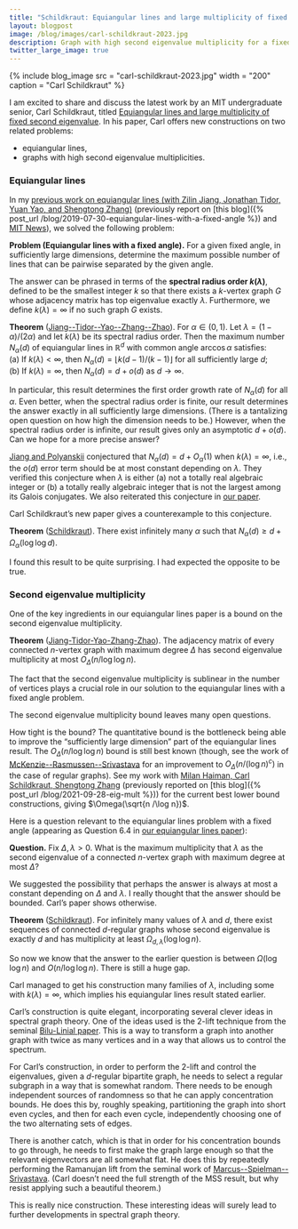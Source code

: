 ```yaml
---
title: "Schildkraut: Equiangular lines and large multiplicity of fixed second eigenvalue"
layout: blogpost
image: /blog/images/carl-schildkraut-2023.jpg
description: Graph with high second eigenvalue multiplicity for a fixed eigenvalue
twitter_large_image: true
---
```


{% include blog_image
    src = "carl-schildkraut-2023.jpg"
    width = "200"
    caption = "Carl Schildkraut"
%}


 
I am excited to share and discuss the latest work by an MIT undergraduate senior, Carl Schildkraut, titled [Equiangular lines and large multiplicity of fixed second eigenvalue](https://arxiv.org/abs/2302.12230). In his paper, Carl offers new constructions on two related problems:
* equiangular lines,
* graphs with high second eigenvalue multiplicities.

### Equiangular lines 

In my [previous work on equiangular lines (with Zilin Jiang, Jonathan Tidor, Yuan Yao, and Shengtong Zhang)](https://mathscinet.ams.org/mathscinet-getitem?mr=4334975) (previously report on [this blog]({% post_url /blog/2019-07-30-equiangular-lines-with-a-fixed-angle %}) and [MIT News](https://news.mit.edu/2021/mathematicians-solve-old-geometry-problem-equiangular-lines-1004)), we solved the following problem:

**Problem (Equiangular lines with a fixed angle).** For a given fixed angle, in sufficiently large dimensions, determine the maximum possible number of lines that can be pairwise separated by the given angle.

The answer can be phrased in terms of the **spectral radius order $k(\lambda)$**, defined to be the smallest integer $k$ so that there exists a $k$-vertex graph $G$ whose adjacency matrix has top eigenvalue exactly $\lambda$. Furthermore, we define $k(\lambda) = \infty$ if no such graph $G$ exists.

**Theorem** ([Jiang--Tidor--Yao--Zhang--Zhao](https://mathscinet.ams.org/mathscinet-getitem?mr=4334975)). For $\alpha \in (0,1)$. Let $\lambda = (1-\alpha)/(2\alpha)$ and let $k(\lambda)$ be its spectral radius order. Then the maximum number $N_\alpha(d)$ of equiangular lines in $\mathbb{R}^d$ with common angle $\arccos \alpha$ satisfies:  
(a) If $k(\lambda) < \infty$, then $N_\alpha(d) = \lfloor k(d-1) / (k-1) \rfloor$ for all sufficiently large $d$;  
(b) If $k(\lambda) = \infty$, then $N_\alpha(d) = d + o(d)$ as $d \to \infty$.

In particular, this result determines the first order growth rate of $N_\alpha(d)$ for all $\alpha$. Even better, when the spectral radius order is finite, our result determines the answer exactly in all sufficiently large dimensions. (There is a tantalizing open question on how high the dimension needs to be.) However, when the spectral radius order is infinite, our result gives only an asymptotic $d + o(d)$. Can we hope for a more precise answer?

[Jiang and Polyanskii](https://mathscinet.ams.org/mathscinet-getitem?mr=4093893) conjectured that $N_\alpha(d) = d + O_\alpha(1)$ when $k(\lambda) = \infty$, i.e., the $o(d)$ error term should be at most constant depending on $\lambda$. They verified this conjecture when $\lambda$ is either (a) not a totally real algebraic integer or (b) a totally really algebraic integer that is not the largest among its Galois conjugates. We also reiterated this conjecture in [our paper](https://arxiv.org/abs/1907.12466).

Carl Schildkraut’s new paper gives a counterexample to this conjecture.

**Theorem** ([Schildkraut](https://arxiv.org/abs/2302.12230)). There exist infinitely many $\alpha$ such that $N_{\alpha}(d) \ge d + \Omega_\alpha(\log \log d)$.

I found this result to be quite surprising. I had expected the opposite to be true.

### Second eigenvalue multiplicity

One of the key ingredients in our equiangular lines paper is a bound on the second eigenvalue multiplicity.

**Theorem** ([Jiang-Tidor-Yao-Zhang-Zhao](https://mathscinet.ams.org/mathscinet-getitem?mr=4334975)). The adjacency matrix of every connected $n$-vertex graph with maximum degree $\Delta$ has second eigenvalue multiplicity at most $O_\Delta(n/\log \log n)$.

The fact that the second eigenvalue multiplicity is sublinear in the number of vertices plays a crucial role in our solution to the equiangular lines with a fixed angle problem.

The second eigenvalue multiplicity bound leaves many open questions. 

How tight is the bound? The quantitative bound is the bottleneck being able to improve the “sufficiently large dimension” part of the equiangular lines result. The $O_\Delta(n/\log\log n)$ bound is still best known (though, see the work of [McKenzie--Rasmussen--Srivastava](https://mathscinet.ams.org/mathscinet-getitem?mr=4398851) for an improvement to $O_\Delta(n/(\log n)^c)$ in the case of regular graphs). See my work with [Milan Haiman, Carl Schildkraut, Shengtong Zhang](https://mathscinet.ams.org/mathscinet-getitem?mr=4499595) (previously reported on [this blog]({% post_url /blog/2021-09-28-eig-mult %})) for the current best lower bound constructions, giving $\Omega(\sqrt{n /\log n})$.

Here is a question relevant to the equiangular lines problem with a fixed angle (appearing as Question 6.4 in [our equiangular lines paper](https://arxiv.org/abs/1907.12466)):

**Question.** Fix $\Delta, \lambda >0$. What is the maximum multiplicity that $\lambda$ as the second eigenvalue of a connected $n$-vertex graph with maximum degree at most $\Delta$?

We suggested the possibility that perhaps the answer is always at most a constant depending on $\Delta$ and $\lambda$. I really thought that the answer should be bounded. Carl’s paper shows otherwise.

**Theorem** ([Schildkraut](https://arxiv.org/abs/2302.12230)). For infinitely many values of $\lambda$ and $d$, there exist sequences of connected $d$-regular graphs whose second eigenvalue is exactly $d$ and has multiplicity at least $\Omega_{d, \lambda}(\log \log n)$.

So now we know that the answer to the earlier question is between $\Omega(\log\log n)$ and $O(n/\log \log n)$. There is still a huge gap.

Carl managed to get his construction many families of $\lambda$, including some with $k(\lambda) = \infty$, which implies his equiangular lines result stated earlier.

Carl’s construction is quite elegant, incorporating several clever ideas in spectral graph theory. One of the ideas used is the 2-lift technique from the seminal [Bilu-Linial paper](https://mathscinet.ams.org/mathscinet-getitem?mr=2279667). This is a way to transform a graph into another graph with twice as many vertices and in a way that allows us to control the spectrum. 

For Carl’s construction, in order to perform the 2-lift and control the eigenvalues, given a $d$-regular bipartite graph, he needs to select a regular subgraph in a way that is somewhat random. There needs to be enough independent sources of randomness so that he can apply concentration bounds. He does this by, roughly speaking, partitioning the graph into short even cycles, and then for each even cycle, independently choosing one of the two alternating sets of edges.

There is another catch, which is that in order for his concentration bounds to go through, he needs to first make the graph large enough so that the relevant eigenvectors are all somewhat flat. He does this by repeatedly performing the Ramanujan lift from the seminal work of [Marcus--Spielman--Srivastava](https://mathscinet.ams.org/mathscinet-getitem?mr=3374962). (Carl doesn’t need the full strength of the MSS result, but why resist applying such a beautiful theorem.)

This is really nice construction. These interesting ideas will surely lead to further developments in spectral graph theory.
